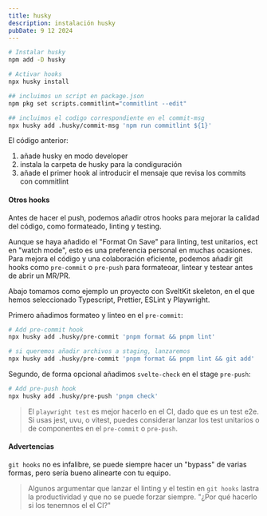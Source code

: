 ```yaml
---
title: husky
description: instalación husky
pubDate: 9 12 2024
---
```



```sh
# Instalar husky
npm add -D husky

# Activar hooks
npx husky install

## incluimos un script en package.json
npm pkg set scripts.commitlint="commitlint --edit"

## incluimos el codigo correspondiente en el commit-msg
npx husky add .husky/commit-msg 'npm run commitlint ${1}'

```

El código anterior:
1. añade husky en modo developer
2. instala la carpeta de husky para la condiguración
3. añade el primer hook al introducir el mensaje que revisa los commits con commitlint

#### Otros hooks
Antes de hacer el push, podemos añadir otros hooks para mejorar la calidad del código, como formateado, linting y testing.

Aunque se haya añadido el "Format On Save" para linting, test unitarios, ect en "watch mode", esto es una preferencia personal en muchas ocasiones. Para mejora el código y una colaboración eficiente, podemos añadir git hooks como `pre-commit` o `pre-push` para formateoar, lintear y testear antes de abrir un MR/PR.

Abajo tomamos como ejemplo un proyecto con SveltKit skeleton, en el que hemos seleccionado Typescript, Prettier, ESLint y Playwright.

Primero añadimos formateo y linteo en el `pre-commit`:

```sh
# Add pre-commit hook
npx husky add .husky/pre-commit 'pnpm format && pnpm lint'

# si queremos añadir archivos a staging, lanzaremos
npx husky add .husky/pre-commit 'pnpm format && pnpm lint && git add'
```

Segundo, de forma opcional añadimos `svelte-check` en el stage `pre-push`:  

```sh
# Add pre-push hook
npx husky add .husky/pre-push 'pnpm check'
```

> El `playwright test` es mejor hacerlo en el CI, dado que es un test e2e.
> Si usas jest, uvu, o vitest, puedes considerar lanzar los test unitarios o de componentes en el `pre-commit` o `pre-push`.

#### Advertencias

`git hooks` no es infalibre, se puede siempre hacer un "bypass" de varias formas, pero sería bueno alinearte con tu equipo.

> Algunos argumentar que lanzar el linting y el testin en `git hooks` lastra la productividad y que no se puede forzar siempre. "¿Por qué hacerlo si los tenemnos el el CI?"
